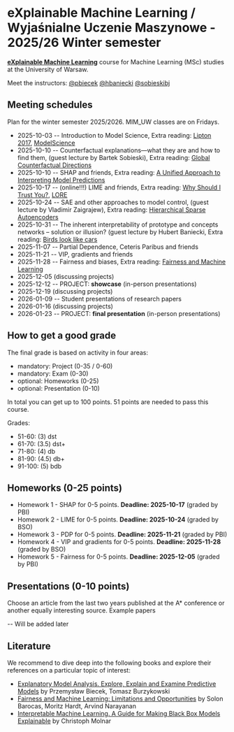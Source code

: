 # eXplainable Machine Learning / Wyjaśnialne Uczenie Maszynowe - 2025/26 Winter semester

[**eXplainable Machine Learning**](https://usosweb.uw.edu.pl/kontroler.php?_action=katalog2/przedmioty/pokazPrzedmiot&kod=1000-319bEML) course for Machine Learning (MSc) studies at the University of Warsaw. 

Meet the instructors: [@pbiecek](https://github.com/pbiecek) [@hbaniecki](https://github.com/hbaniecki) [@sobieskibj](https://github.com/sobieskibj)

## Meeting schedules

Plan for the winter semester 2025/2026. MIM_UW classes are on Fridays. 

* 2025-10-03 -- Introduction to Model Science, Extra reading: [Lipton 2017](https://arxiv.org/abs/1606.03490), [ModelScience](https://arxiv.org/abs/2508.20040v1)
* 2025-10-10 -- Counterfactual explanations—what they are and how to find them, (guest lecture by Bartek Sobieski), Extra reading: [Global Counterfactual Directions](https://arxiv.org/abs/2404.12488) 
* 2025-10-10 -- SHAP and friends, Extra reading: [A Unified Approach to Interpreting Model Predictions](https://arxiv.org/abs/1705.07874)
* 2025-10-17 -- (online!!!) LIME and friends, Extra reading: [Why Should I Trust You?](https://arxiv.org/abs/1602.04938), [LORE](https://arxiv.org/abs/1805.10820)
* 2025-10-24 -- SAE and other approaches to model control, (guest lecture by Vladimir Zaigrajew), Extra reading: [Hierarchical Sparse Autoencoders](https://arxiv.org/abs/2502.20578)
* 2025-10-31 -- The inherent interpretability of prototype and concepts networks – solution or illusion? (guest lecture by Hubert Baniecki, Extra reading: [Birds look like cars](https://arxiv.org/abs/2503.08636)
* 2025-11-07 -- Partial Dependence, Ceteris Paribus and friends
* 2025-11-21 -- VIP, gradients and friends
* 2025-11-28 -- Fairness and biases, Extra reading: [Fairness and Machine Learning](https://fairmlbook.org/) 
* 2025-12-05 (discussing projects)
* 2025-12-12 -- PROJECT: **showcase** (in-person presentations)
* 2025-12-19 (discussing projects)
* 2026-01-09 -- Student presentations of research papers
* 2026-01-16 (discussing projects)
* 2026-01-23 -- PROJECT: **final presentation** (in-person presentations)

## How to get a good grade

The final grade is based on activity in four areas:

* mandatory: Project (0-35 / 0-60)
* mandatory: Exam (0-30)
* optional: Homeworks (0-25)
* optional: Presentation (0-10)

In total you can get up to 100 points. 51 points are needed to pass this course.

Grades:

* 51-60: (3) dst
* 61-70: (3.5) dst+
* 71-80: (4) db
* 81-90: (4.5) db+
* 91-100: (5) bdb

## Homeworks (0-25 points)

- Homework 1 - SHAP for 0-5 points. **Deadline: 2025-10-17** (graded by PBI)
- Homework 2 - LIME for 0-5 points. **Deadline: 2025-10-24**  (graded by BSO)
- Homework 3 - PDP  for 0-5 points. **Deadline: 2025-11-21** (graded by PBI)
- Homework 4 - VIP and gradients for 0-5 points. **Deadline: 2025-11-28** (graded by BSO)
- Homework 5 - Fairness for 0-5 points. **Deadline: 2025-12-05** (graded by PBI)


## Presentations (0-10 points)

Choose an article from the last two years published at the A* conference or another equally interesting source. Example papers

-- Will be added later

## Literature

We recommend to dive deep into the following books and explore their references on a particular topic of interest:

* [Explanatory Model Analysis. Explore, Explain and Examine Predictive Models](https://pbiecek.github.io/ema/) by Przemysław Biecek, Tomasz Burzykowski
* [Fairness and Machine Learning: Limitations and Opportunities](https://fairmlbook.org/) by Solon Barocas, Moritz Hardt, Arvind Narayanan
* [Interpretable Machine Learning. A Guide for Making Black Box Models Explainable](https://christophm.github.io/interpretable-ml-book/) by Christoph Molnar


